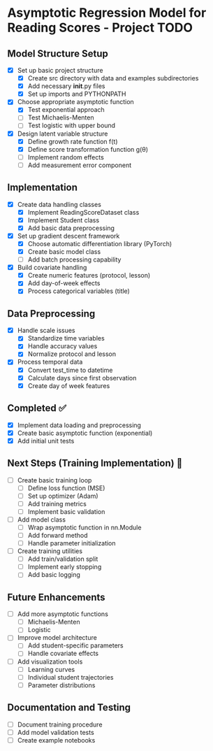# Asymptotic Regression Model for Reading Scores - Project TODO

## Model Structure Setup
- [x] Set up basic project structure
  - [x] Create src directory with data and examples subdirectories
  - [x] Add necessary __init__.py files
  - [x] Set up imports and PYTHONPATH
- [x] Choose appropriate asymptotic function
  - [x] Test exponential approach
  - [ ] Test Michaelis-Menten
  - [ ] Test logistic with upper bound
- [x] Design latent variable structure
  - [x] Define growth rate function f(t)
  - [x] Define score transformation function g(θ)
  - [ ] Implement random effects
  - [ ] Add measurement error component

## Implementation
- [x] Create data handling classes
  - [x] Implement ReadingScoreDataset class
  - [x] Implement Student class
  - [x] Add basic data preprocessing
- [x] Set up gradient descent framework
  - [x] Choose automatic differentiation library (PyTorch)
  - [x] Create basic model class
  - [ ] Add batch processing capability
- [x] Build covariate handling
  - [x] Create numeric features (protocol, lesson)
  - [x] Add day-of-week effects
  - [x] Process categorical variables (title)

## Data Preprocessing
- [x] Handle scale issues
  - [x] Standardize time variables
  - [x] Handle accuracy values
  - [x] Normalize protocol and lesson
- [x] Process temporal data
  - [x] Convert test_time to datetime
  - [x] Calculate days since first observation
  - [x] Create day of week features

## Completed ✅
- [x] Implement data loading and preprocessing
- [x] Create basic asymptotic function (exponential)
- [x] Add initial unit tests

## Next Steps (Training Implementation) 🚀
- [ ] Create basic training loop
  - [ ] Define loss function (MSE)
  - [ ] Set up optimizer (Adam)
  - [ ] Add training metrics
  - [ ] Implement basic validation
- [ ] Add model class
  - [ ] Wrap asymptotic function in nn.Module
  - [ ] Add forward method
  - [ ] Handle parameter initialization
- [ ] Create training utilities
  - [ ] Add train/validation split
  - [ ] Implement early stopping
  - [ ] Add basic logging

## Future Enhancements
- [ ] Add more asymptotic functions
  - [ ] Michaelis-Menten
  - [ ] Logistic
- [ ] Improve model architecture
  - [ ] Add student-specific parameters
  - [ ] Handle covariate effects
- [ ] Add visualization tools
  - [ ] Learning curves
  - [ ] Individual student trajectories
  - [ ] Parameter distributions

## Documentation and Testing
- [ ] Document training procedure
- [ ] Add model validation tests
- [ ] Create example notebooks